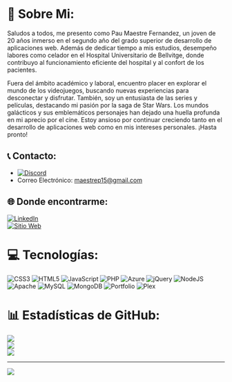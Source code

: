 # 💫 Sobre Mi:
Saludos a todos, me presento como Pau Maestre Fernandez, un joven de 20 años inmerso en el segundo año del grado superior de desarrollo de aplicaciones web. Además de dedicar tiempo a mis estudios, desempeño labores como celador en el Hospital Universitario de Bellvitge, donde contribuyo al funcionamiento eficiente del hospital y al confort de los pacientes.

Fuera del ámbito académico y laboral, encuentro placer en explorar el mundo de los videojuegos, buscando nuevas experiencias para desconectar y disfrutar. También, soy un entusiasta de las series y películas, destacando mi pasión por la saga de Star Wars. Los mundos galácticos y sus emblemáticos personajes han dejado una huella profunda en mi aprecio por el cine. Estoy ansioso por continuar creciendo tanto en el desarrollo de aplicaciones web como en mis intereses personales. ¡Hasta pronto!

## 📞 Contacto:
- [![Discord](https://img.shields.io/badge/Discord-%237289DA.svg?logo=discord&logoColor=white)](https://discord.gg/paumafe) 
- Correo Electrónico: [maestrep15@gmail.com](mailto:maestrep15@gmail.com)

## 🌐 Donde encontrarme:
[![LinkedIn](https://img.shields.io/badge/LinkedIn-%230077B5.svg?logo=linkedin&logoColor=white)](https://linkedin.com/in/pau-maestre-fernandez) \
[![Sitio Web](https://img.shields.io/badge/Portfolio-000?logo=Bitbucket&logoColor=yellow)](https://paumaestrefernandez.netlify.app/)

# 💻 Tecnologías:
![CSS3](https://img.shields.io/badge/css3-%231572B6.svg?style=plastic&logo=css3&logoColor=white) ![HTML5](https://img.shields.io/badge/html5-%23E34F26.svg?style=plastic&logo=html5&logoColor=white) ![JavaScript](https://img.shields.io/badge/javascript-%23323330.svg?style=plastic&logo=javascript&logoColor=%23F7DF1E) ![PHP](https://img.shields.io/badge/php-%23777BB4.svg?style=plastic&logo=php&logoColor=white) ![Azure](https://img.shields.io/badge/azure-%230072C6.svg?style=plastic&logo=microsoftazure&logoColor=white) ![jQuery](https://img.shields.io/badge/jquery-%230769AD.svg?style=plastic&logo=jquery&logoColor=white) ![NodeJS](https://img.shields.io/badge/node.js-6DA55F?style=plastic&logo=node.js&logoColor=white) ![Apache](https://img.shields.io/badge/apache-%23D42029.svg?style=plastic&logo=apache&logoColor=white) ![MySQL](https://img.shields.io/badge/mysql-%2300000f.svg?style=plastic&logo=mysql&logoColor=white) ![MongoDB](https://img.shields.io/badge/MongoDB-%234ea94b.svg?style=plastic&logo=mongodb&logoColor=white) ![Portfolio](https://img.shields.io/badge/Portfolio-%23000000.svg?style=plastic&logo=firefox&logoColor=#FF7139) ![Plex](https://img.shields.io/badge/plex-%23E5A00D.svg?style=plastic&logo=plex&logoColor=white)
# 📊 Estadísticas de GitHub:
![](https://github-readme-stats.vercel.app/api?username=pmaestre03&theme=dark&hide_border=false&include_all_commits=false&count_private=false)<br/>
![](https://github-readme-streak-stats.herokuapp.com/?user=pmaestre03&theme=dark&hide_border=false)<br/>
![](https://github-readme-stats.vercel.app/api/top-langs/?username=pmaestre03&theme=dark&hide_border=false&include_all_commits=false&count_private=false&layout=compact)

---
[![](https://visitcount.itsvg.in/api?id=pmaestre03&icon=0&color=0)](https://visitcount.itsvg.in)

<!-- Proudly created with GPRM ( https://gprm.itsvg.in ) -->
